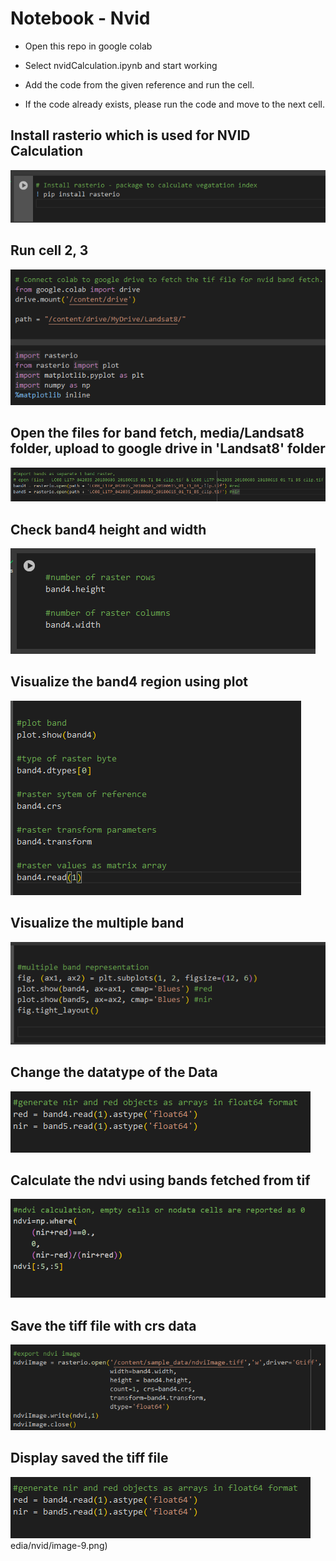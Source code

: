  

# Notebook - Nvid

- Open this repo in google colab

- Select nvidCalculation.ipynb and  start working

- Add the code from the given reference and run the cell.

- If the code already exists, please run the code and move to the next cell.

## Install rasterio which is used for NVID Calculation

![alt text](media/nvid/image.png)

## Run cell 2, 3

![alt text](media/nvid/image-7.png)


## Open the files for band fetch, media/Landsat8 folder, upload to google drive in 'Landsat8' folder

![alt text](media/nvid/image1.png)

## Check band4 height and width

![alt text](media/nvid/image-1.png)


## Visualize the band4 region using plot

![alt text](media/nvid/image-2.png)

## Visualize the multiple band 

![alt text](media/nvid/image-3.png)

## Change the datatype of the Data
![alt text](media/nvid/image-5.png)

## Calculate the ndvi using bands fetched from tif

![alt text](image.png)

## Save the tiff file with crs data

![alt text](media/nvid/image-6.png)


## Display saved the tiff file

![alt text](media/nvid/image-5.png)edia/nvid/image-9.png)